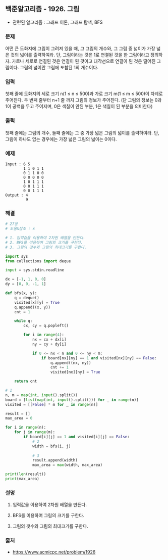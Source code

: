 ## 백준알고리즘 - 1926. 그림

- 관련된 알고리즘 : 그래프 이론, 그래프 탐색, BFS

### 문제

어떤 큰 도화지에 그림이 그려져 있을 때, 그 그림의 개수와, 그 그림 중 넓이가 가장 넓은 것의 넓이를 출력하여라. 단, 그림이라는 것은 1로 연결된 것을 한 그림이라고 정의하자. 가로나 세로로 연결된 것은 연결이 된 것이고 대각선으로 연결이 된 것은 떨어진 그림이다. 그림의 넓이란 그림에 포함된 1의 개수이다.

### 입력

첫째 줄에 도화지의 세로 크기 n(1 ≤ n ≤ 500)과 가로 크기 m(1 ≤ m ≤ 500)이 차례로 주어진다. 두 번째 줄부터 n+1 줄 까지 그림의 정보가 주어진다. (단 그림의 정보는 0과 1이 공백을 두고 주어지며, 0은 색칠이 안된 부분, 1은 색칠이 된 부분을 의미한다)

### 출력

첫째 줄에는 그림의 개수, 둘째 줄에는 그 중 가장 넓은 그림의 넓이를 출력하여라. 단, 그림이 하나도 없는 경우에는 가장 넓은 그림의 넓이는 0이다.

### 예제

```
Input : 6 5
        1 1 0 1 1
        0 1 1 0 0
        0 0 0 0 0
        1 0 1 1 1
        0 0 1 1 1
        0 0 1 1 1
Output : 4
         9
```

### 해결

```python
# 27분
# 도움&참조 : x

# 1. 입력값을 이용하여 2차원 배열을 만든다.
# 2. BFS를 이용하여 그림의 크기를 구한다.
# 3. 그림의 갯수와 그림의 최대크기를 구한다.

import sys
from collections import deque

input = sys.stdin.readline

dx = [-1, 1, 0, 0]
dy = [0, 0, -1, 1]

def bfs(x, y):
    q = deque()
    visited[x][y] = True
    q.append((x, y))
    cnt = 1

    while q:
        cx, cy = q.popleft()

        for i in range(4):
            nx = cx + dx[i]
            ny = cy + dy[i]

            if 0 <= nx < n and 0 <= ny < m:
                if board[nx][ny] == 1 and visited[nx][ny] == False:
                    q.append((nx, ny))
                    cnt += 1
                    visited[nx][ny] = True

    return cnt

# 1
n, m = map(int, input().split())
board = [list(map(int, input().split())) for _ in range(n)]
visited = [[False] * m for _ in range(n)]

result = []
max_area = 0

for i in range(n):
    for j in range(m):
        if board[i][j] == 1 and visited[i][j] == False:
            # 2
            width = bfs(i, j)
            
            # 3
            result.append(width)
            max_area = max(width, max_area)

print(len(result))
print(max_area)
```

### 설명

1. 입력값을 이용하여 2차원 배열을 만든다.

2. BFS를 이용하여 그림의 크기를 구한다.

3. 그림의 갯수와 그림의 최대크기를 구한다.

### 출처

- https://www.acmicpc.net/problem/1926
